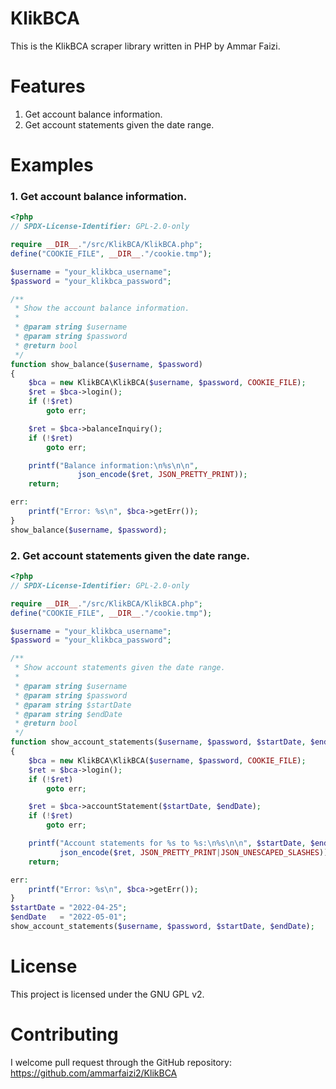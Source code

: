 # KlikBCA
This is the KlikBCA scraper library written in PHP by Ammar Faizi.

# Features
1. Get account balance information.
2. Get account statements given the date range.

# Examples
### 1. Get account balance information.
```php
<?php
// SPDX-License-Identifier: GPL-2.0-only

require __DIR__."/src/KlikBCA/KlikBCA.php";
define("COOKIE_FILE", __DIR__."/cookie.tmp");

$username = "your_klikbca_username";
$password = "your_klikbca_password";

/**
 * Show the account balance information.
 *
 * @param string $username
 * @param string $password
 * @return bool
 */
function show_balance($username, $password)
{
	$bca = new KlikBCA\KlikBCA($username, $password, COOKIE_FILE);
	$ret = $bca->login();
	if (!$ret)
		goto err;

	$ret = $bca->balanceInquiry();
	if (!$ret)
		goto err;

	printf("Balance information:\n%s\n\n",
               json_encode($ret, JSON_PRETTY_PRINT));
	return;

err:
	printf("Error: %s\n", $bca->getErr());
}
show_balance($username, $password);
```

### 2. Get account statements given the date range.
```php
<?php
// SPDX-License-Identifier: GPL-2.0-only

require __DIR__."/src/KlikBCA/KlikBCA.php";
define("COOKIE_FILE", __DIR__."/cookie.tmp");

$username = "your_klikbca_username";
$password = "your_klikbca_password";

/**
 * Show account statements given the date range.
 *
 * @param string $username
 * @param string $password
 * @param string $startDate
 * @param string $endDate
 * @return bool
 */
function show_account_statements($username, $password, $startDate, $endDate)
{
	$bca = new KlikBCA\KlikBCA($username, $password, COOKIE_FILE);
	$ret = $bca->login();
	if (!$ret)
		goto err;

	$ret = $bca->accountStatement($startDate, $endDate);
	if (!$ret)
		goto err;

	printf("Account statements for %s to %s:\n%s\n\n", $startDate, $endDate,
	       json_encode($ret, JSON_PRETTY_PRINT|JSON_UNESCAPED_SLASHES));
	return;

err:
	printf("Error: %s\n", $bca->getErr());
}
$startDate = "2022-04-25";
$endDate   = "2022-05-01";
show_account_statements($username, $password, $startDate, $endDate);
```

# License
This project is licensed under the GNU GPL v2.

# Contributing
I welcome pull request through the GitHub repository:
https://github.com/ammarfaizi2/KlikBCA
